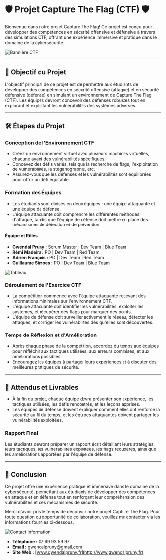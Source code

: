 # 🛡️ Projet Capture The Flag (CTF) 🛡️

Bienvenue dans notre projet Capture The Flag! Ce projet est conçu pour développer des compétences en sécurité offensive et défensive à travers des simulations CTF, offrant une expérience immersive et pratique dans le domaine de la cybersécurité.

![Bannière CTF](https://via.placeholder.com/800x200)

---

## 🎯 Objectif du Projet
L'objectif principal de ce projet est de permettre aux étudiants de développer des compétences en sécurité offensive (attaque) et en sécurité défensive (défense) en simulant un environnement de Capture The Flag (CTF). Les équipes devront concevoir des défenses robustes tout en explorant et exploitant les vulnérabilités des systèmes adverses.

---

## 🛠️ Étapes du Projet

### Conception de l'Environnement CTF
- Créez un environnement virtuel avec plusieurs machines virtuelles, chacune ayant des vulnérabilités spécifiques.
- Concevez des défis variés, tels que la recherche de flags, l'exploitation de vulnérabilités, la stéganographie, etc.
- Assurez-vous que les défenses et les vulnérabilités sont équilibrées pour offrir un défi équitable.

### Formation des Équipes
- Les étudiants sont divisés en deux équipes : une équipe attaquante et une équipe de défense.
- L'équipe attaquante doit comprendre les différentes méthodes d'attaque, tandis que l'équipe de défense doit mettre en place des mécanismes de détection et de prévention.

#### Équipe et Rôles
- **Gwendal Pruny :** Scrum Master | Dev Team | Blue Team
- **Rémi Madeira :** PO | Dev Team | Red Team
- **Adrien François :** PO | Dev Team | Red Team
- **Guillaume Simoes :** PO | Dev Team | Blue Team

![Tableau](./Capture%20d'écran%202024-04-26%20100206.png "tableau")

### Déroulement de l'Exercice CTF
- La compétition commence avec l'équipe attaquante recevant des informations minimales sur l'environnement CTF.
- L'équipe attaquante doit identifier les vulnérabilités, exploiter les systèmes, et récupérer des flags pour marquer des points.
- L'équipe de défense doit surveiller activement le réseau, détecter les attaques, et corriger les vulnérabilités dès qu'elles sont découvertes.

### Temps de Réflexion et d'Amélioration
- Après chaque phase de la compétition, accordez du temps aux équipes pour réfléchir aux tactiques utilisées, aux erreurs commises, et aux améliorations possibles.
- Encouragez les équipes à partager leurs expériences et à discuter des meilleures pratiques de sécurité.

---

## 📑 Attendus et Livrables
- À la fin du projet, chaque équipe devra présenter son expérience, les tactiques utilisées, les défis rencontrés, et les leçons apprises.
- Les équipes de défense doivent expliquer comment elles ont renforcé la sécurité au fil du temps, et les équipes attaquantes doivent partager les vulnérabilités exploitées.

### Rapport Final
Les étudiants devront préparer un rapport écrit détaillant leurs stratégies, leurs tactiques, les vulnérabilités exploitées, les flags récupérés, ainsi que les améliorations apportées par l'équipe de défense.

---

## 🌟 Conclusion
Ce projet offre une expérience pratique et immersive dans le domaine de la cybersécurité, permettant aux étudiants de développer des compétences en attaque et en défense tout en renforçant leur compréhension des vulnérabilités et des mécanismes de sécurité.

Merci d'avoir pris le temps de découvrir notre projet Capture The Flag. Pour toute question ou opportunité de collaboration, veuillez me contacter via les informations fournies ci-dessous.

![Contact Information](https://via.placeholder.com/400x200)

- **Téléphone :** 07 69 93 59 97
- **Email :** [gwendalpruny@gmail.com](mailto:gwendalpruny@gmail.com)
- **Site Web :** [www.gwendalpruny.fr](http://www.gwendalpruny.fr)
